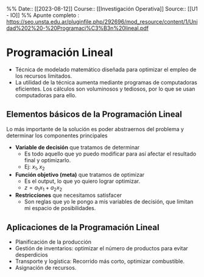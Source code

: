 
%%
Date:: [[2023-08-12]]
Course:: [[Investigación Operativa]]
Source:: [[U1 - IO]]
%%
Apunte completo : https://seo.unsta.edu.ar/pluginfile.php/292696/mod_resource/content/1/Unidad%202%20-%20Programaci%C3%B3n%20lineal.pdf

# Programación Lineal
- Técnica de modelado matemático diseñada para optimizar el empleo de los recursos limitados.
- La utilidad de la técnica aumenta mediante programas de computadoras eficientes. Los cálculos son voluminosos y tediosos, por lo que se usan computadoras para ello.

## Elementos básicos de la Programación Lineal
Lo más importante de la solución es poder abstraernos del problema y determinar los componentes principales
- **Variable de decisión** que tratamos de determinar
	- Es todo aquello que yo puedo modificar para así afectar el resultado final y optimizarlo.
	- Ej: $x_1, x_2$
- **Función objetivo (meta)** que tratamos de optimizar
	- Es el output, lo que yo quiero lograr optimizar.
	- $z=a_1x_1+a_2x_2$
- **Restricciones** que necesitamos satisfacer
	- Son reglas que yo le pongo a mis variables de decisión, que limitan mi espacio de posibilidades.

## Aplicaciones de la Programación Lineal
- Planificación de la producción
- Gestión de inventarios: optimizar el número de productos para evitar desperdicios
- Transporte y logística: Recorrido más corto, optimizar combustible.
- Asignación de recursos.

